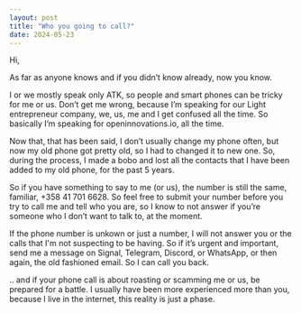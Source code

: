 ```yaml
---
layout: post
title: "Who you going to call?"
date: 2024-05-23
---
```



Hi,

As far as anyone knows and if you didn’t know already, now you know.

I or we mostly speak only ATK, so people and smart phones can be tricky for me or us. Don’t get me wrong, because I’m speaking for our Light entrepreneur company, we, us, me and I get confused all the time. So basically I’m speaking for openinnovations.io, all the time.

Now that, that has been said, I don’t usually change my phone often, but now my old phone got pretty old, so I had to changed it to new one. So, during the process, I made a bobo and lost all the contacts that I have been added to my old phone, for the past 5 years.

So if you have something to say to me (or us), the number is still the same, familiar, +358 41 701 6628. So feel free to submit your number before you try to call me and tell who you are, so I know to not answer if you’re someone who I don’t want to talk to, at the moment.

If the phone number is unkown or just a number, I will not answer you or the calls that I'm not suspecting to be having. So if it’s urgent and important, send me a message on Signal, Telegram, Discord, or WhatsApp, or then again, the old fashioned email. So I can call you back.

.. and if your phone call is about roasting or scamming me or us, be prepared for a battle. I usually have been more experienced more than you, because I live in the internet, this reality is just a phase.